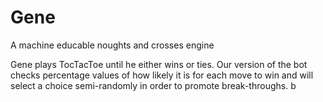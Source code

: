 # Gene
A machine educable noughts and crosses engine

Gene plays TocTacToe until he either wins or ties.
Our version of the bot checks percentage values of how likely
it is for each move to win and will select a choice semi-randomly
in order to promote break-throughs.  b
